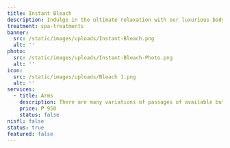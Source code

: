 ```yaml
---
title: Instant Bleach
description: Indulge in the ultimate relaxation with our luxurious body treatments, meticulously designed to rejuvenate your body and mind. At Luks Spa and Aesthetics, we combine time-honored massage techniques with modern innovations to create a truly transformative experience. Each treatment is tailored to your unique needs, ensuring a journey of pure bliss and deep restoration in our serene and elegant setting. Let our skilled therapists guide you to a state of perfect tranquility, where stress melts away, and a new, revitalized you emerges.
treatment: spa-treatments
banner:
  src: /static/images/uploads/Instant-Bleach.png
  alt: ''
photo:
  src: /static/images/uploads/Instant-Bleach-Photo.png
  alt: ''
icon:
  src: /static/images/uploads/Bleach 1.png
  alt: ''
services:
  - title: Arms
    description: There are many variations of passages of available but the majority have in that some form by injected randomised words which don’t look even as slightly believable now.
    price: ₱ 950
    status: false
nisfl: false
status: true
featured: false
---
```


